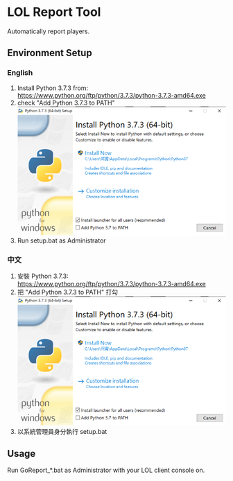 # LOL Report Tool

Automatically report players.

## Environment Setup 
### English
1. Install Python 3.7.3 from:  
	https://www.python.org/ftp/python/3.7.3/python-3.7.3-amd64.exe
2. check "Add Python 3.7.3 to PATH"  
![python install](/image/python-install.png?raw=true)
3. Run setup.bat as Administrator

### 中文
1. 安裝 Python 3.7.3:  
	https://www.python.org/ftp/python/3.7.3/python-3.7.3-amd64.exe
2. 把 "Add Python 3.7.3 to PATH" 打勾  
![python install](/image/python-install.png?raw=true)
3. 以系統管理員身分執行 setup.bat

## Usage
Run GoReport_*.bat as Administrator with your LOL client console on.
